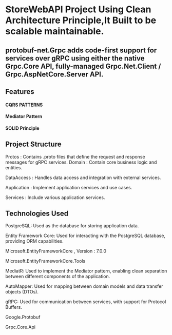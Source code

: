 # StoreWebAPI Project Using Clean Architecture Principle,It Built to be scalable maintainable.
## protobuf-net.Grpc adds code-first support for services over gRPC using either the native Grpc.Core API, fully-managed Grpc.Net.Client / Grpc.AspNetCore.Server API.

## Features

#### CQRS PATTERNS

#### Mediator Pattern

#### SOLID Principle

## Project Structure 
Protos : Contains .proto files that define the request and response messages for gRPC services.
Domain : Contain core business logic and entities.

DataAccess : Handles data access and integration with external services.

Application : Implement application services and use cases.

Services : Include various application services. 

## Technologies Used
PostgreSQL: Used as the database for storing application data.

Entity Framework Core: Used for interacting with the PostgreSQL database, providing ORM capabilities.

Microsoft.EntityFrameworkCore , Version : 7.0.0

Microsoft.EntityFrameworkCore.Tools

MediatR: Used to implement the Mediator pattern, enabling clean separation between different components of the application.

AutoMapper: Used for mapping between domain models and data transfer objects (DTOs).

gRPC: Used for communication between services, with support for Protocol Buffers.

Google.Protobuf

Grpc.Core.Api
